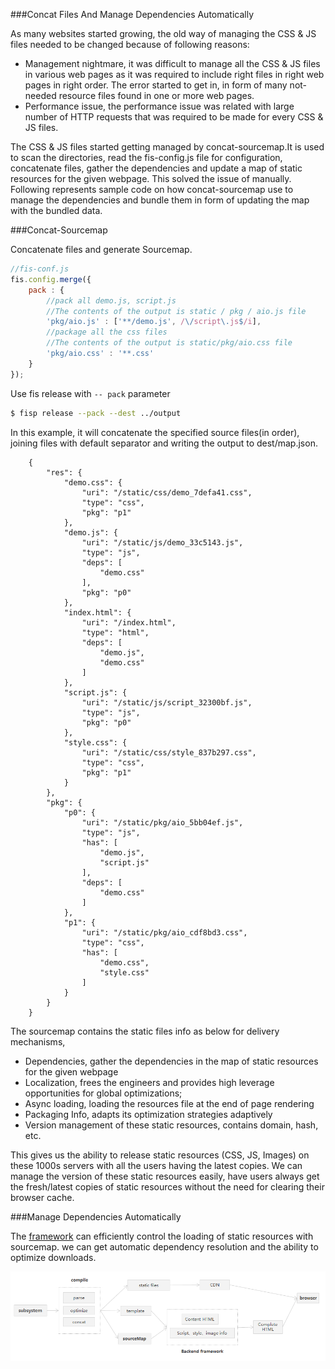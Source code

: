 ###Concat Files And Manage Dependencies Automatically

As many websites started growing, the old way of managing the CSS & JS files needed to be changed because of following reasons:

- Management nightmare, it was difficult to manage all the CSS & JS files in various web pages as it was required to include right files in right web pages in right order. The error started to get in, in form of many not-needed resource files found in one or more web pages.
- Performance issue, the performance issue was related with large number of HTTP requests that was required to be made for every CSS & JS files.

The CSS & JS files started getting managed by concat-sourcemap.It is used to scan the directories, read the fis-config.js file for configuration, concatenate files, gather the dependencies and update a map of static resources for the given webpage. This solved the issue of manually. Following represents sample code on how concat-sourcemap use to manage the dependencies and bundle them in form of updating the map with the bundled data.

###Concat-Sourcemap

Concatenate files and generate Sourcemap.

```javascript
//fis-conf.js
fis.config.merge({
    pack : {
        //pack all demo.js, script.js
        //The contents of the output is static / pkg / aio.js file
        'pkg/aio.js' : ['**/demo.js', /\/script\.js$/i],
        //package all the css files
        //The contents of the output is static/pkg/aio.css file
        'pkg/aio.css' : '**.css'
    }
});
```

Use fis release with `` -- pack `` parameter

```bash
$ fisp release --pack --dest ../output
``` 

In this example, it will concatenate the specified source files(in order), joining files with default separator and writing the output to dest/map.json.

```
    {
        "res": {
            "demo.css": {
                "uri": "/static/css/demo_7defa41.css",
                "type": "css",
                "pkg": "p1"
            },
            "demo.js": {
                "uri": "/static/js/demo_33c5143.js",
                "type": "js",
                "deps": [
                    "demo.css"
                ],
                "pkg": "p0"
            },
            "index.html": {
                "uri": "/index.html",
                "type": "html",
                "deps": [
                    "demo.js",
                    "demo.css"
                ]
            },
            "script.js": {
                "uri": "/static/js/script_32300bf.js",
                "type": "js",
                "pkg": "p0"
            },
            "style.css": {
                "uri": "/static/css/style_837b297.css",
                "type": "css",
                "pkg": "p1"
            }
        },
        "pkg": {
            "p0": {
                "uri": "/static/pkg/aio_5bb04ef.js",
                "type": "js",
                "has": [
                    "demo.js",
                    "script.js"
                ],
                "deps": [
                    "demo.css"
                ]
            },
            "p1": {
                "uri": "/static/pkg/aio_cdf8bd3.css",
                "type": "css",
                "has": [
                    "demo.css",
                    "style.css"
                ]
            }
        }
    }
```

The sourcemap contains the static files info as below for delivery mechanisms,

- Dependencies, gather the dependencies in the map of static resources for the given webpage
- Localization, frees the engineers and provides high leverage opportunities for global optimizations;
- Async loading, loading the resources file at the end of page rendering
- Packaging Info, adapts its optimization strategies adaptively
- Version management of these static resources, contains domain, hash, etc.

This gives us the ability to release static resources (CSS, JS, Images) on these 1000s servers with all the users having the latest copies. We can manage the version of these static resources easily, have users always get the fresh/latest copies of static resources without the need for clearing their browser cache. 

###Manage Dependencies Automatically

The [framework](./widget.md) can efficiently control the loading of static resources with sourcemap. we can get automatic dependency resolution and the ability to optimize downloads.

![framework](./images/framework.png)